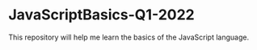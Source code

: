 # JavaScriptBasics-Q1-2022
This repository will help me learn the basics of the JavaScript language.
